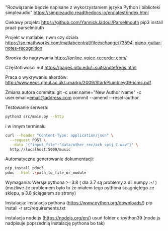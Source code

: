 ﻿"Rozwiązanie będzie napisane z wykorzystaniem języka Python i biblioteki simpleaudio"
https://simpleaudio.readthedocs.io/en/latest/index.html


Ciekawy projekt:
https://github.com/YannickJadoul/Parselmouth
pip3 install praat-parselmouth

Projekt w matlabie, nwm czy działa
https://se.mathworks.com/matlabcentral/fileexchange/73594-piano-guitar-notes-recognition

Stronka do nagrywania
https://online-voice-recorder.com/

Częstotliwości nut
https://pages.mtu.edu/~suits/notefreqs.html

Praca o wykrywaniu akordów:
http://www.eecs.qmul.ac.uk/~markp/2009/StarkPlumbley09-icmc.pdf

Zmiana autora commita:
 git -c user.name="New Author Name" -c user.email=email@address.com commit --amend --reset-author


Testowanie serwera:
``` bash
python3 src/main.py --http
```
i w innym terminalu
```bash
curl --header "Content-Type: application/json" \
  --request POST \
  --data '{"input_file":"data/other_rec/ach_spij_C.wav"}' \
  http://localhost:5000/music
```

Automatyczne generowanie dokumentacji:
``` bash
pip install pdoc3
pdoc --html .\path_to_file_or_module
```


Wymagania:
Wersja pythona >=3.8 ( dla 3.7 są problemy z dll numpy :-/ ) (możliwe że problemem było to że miałem tego pythona ścągniętego ze sklepu, a 3.8 ściągałem ze strony)

Instalacja:
instalacja pythona (https://www.python.org/downloads/)
pip install -r src/requirements.txt

instalacja node.js (https://nodejs.org/en/)
usuń folder c:/python39 (node.js nadpisuje poprzednią instalację pythona bo tak)
